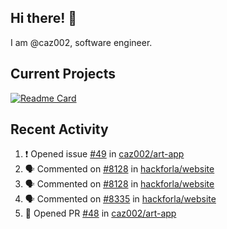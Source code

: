 ## Hi there! 👋

I am @caz002, software engineer.

## Current Projects
[![Readme Card](https://github-readme-stats.vercel.app/api/pin/?username=caz002&repo=art-app&hide_border=true&bg_color=1F222E&title_color=F85D7F&icon_color=F8D866&theme=react&show_icons=false)](https://github.com/caz002/art-app)

## Recent Activity
<!--START_SECTION:activity-->
1. ❗ Opened issue [#49](https://github.com/caz002/art-app/issues/49) in [caz002/art-app](https://github.com/caz002/art-app)
2. 🗣 Commented on [#8128](https://github.com/hackforla/website/issues/8128#issuecomment-3315390833) in [hackforla/website](https://github.com/hackforla/website)
3. 🗣 Commented on [#8128](https://github.com/hackforla/website/issues/8128#issuecomment-3315389683) in [hackforla/website](https://github.com/hackforla/website)
4. 🗣 Commented on [#8335](https://github.com/hackforla/website/pull/8335#issuecomment-3315386219) in [hackforla/website](https://github.com/hackforla/website)
5. 💪 Opened PR [#48](https://github.com/caz002/art-app/pull/48) in [caz002/art-app](https://github.com/caz002/art-app)
<!--END_SECTION:activity-->
